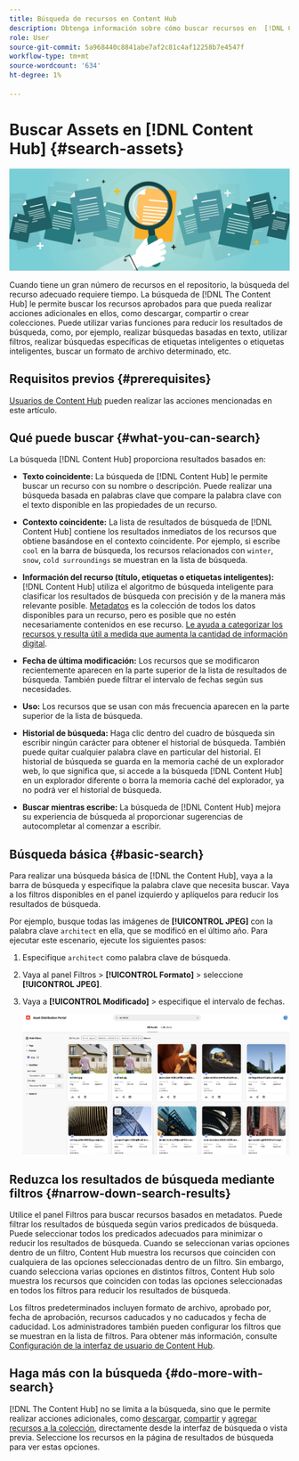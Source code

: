 ```yaml
---
title: Búsqueda de recursos en Content Hub
description: Obtenga información sobre cómo buscar recursos en  [!DNL Content Hub]
role: User
source-git-commit: 5a968440c8841abe7af2c81c4af12258b7e4547f
workflow-type: tm+mt
source-wordcount: '634'
ht-degree: 1%

---
```



# Buscar Assets en [!DNL Content Hub] {#search-assets}

![Compartir recursos con la imagen del titular](assets/search.png)

Cuando tiene un gran número de recursos en el repositorio, la búsqueda del recurso adecuado requiere tiempo. La búsqueda de [!DNL The Content Hub] le permite buscar los recursos aprobados para que pueda realizar acciones adicionales en ellos, como descargar, compartir o crear colecciones. Puede utilizar varias funciones para reducir los resultados de búsqueda, como, por ejemplo, realizar búsquedas basadas en texto, utilizar filtros, realizar búsquedas específicas de etiquetas inteligentes o etiquetas inteligentes, buscar un formato de archivo determinado, etc.

## Requisitos previos {#prerequisites}

[Usuarios de Content Hub](deploy-content-hub.md#onboard-content-hub-users) pueden realizar las acciones mencionadas en este artículo.

## Qué puede buscar  {#what-you-can-search}

La búsqueda [!DNL Content Hub] proporciona resultados basados en:

* **Texto coincidente:** La búsqueda de [!DNL Content Hub] le permite buscar un recurso con su nombre o descripción. Puede realizar una búsqueda basada en palabras clave que compare la palabra clave con el texto disponible en las propiedades de un recurso.

* **Contexto coincidente:** La lista de resultados de búsqueda de [!DNL Content Hub] contiene los resultados inmediatos de los recursos que obtiene basándose en el contexto coincidente. Por ejemplo, si escribe `cool` en la barra de búsqueda, los recursos relacionados con `winter`, `snow`, `cold surroundings` se muestran en la lista de búsqueda.

* **Información del recurso (título, etiquetas o etiquetas inteligentes):** [!DNL Content Hub] utiliza el algoritmo de búsqueda inteligente para clasificar los resultados de búsqueda con precisión y de la manera más relevante posible. [Metadatos](#asset-properties.md) es la colección de todos los datos disponibles para un recurso, pero es posible que no estén necesariamente contenidos en ese recurso. [Le ayuda a categorizar los recursos y resulta útil a medida que aumenta la cantidad de información digital](/help/assets/configure-content-hub-ui-options.md##configure-metadata-search-content-hub).

* **Fecha de última modificación:** Los recursos que se modificaron recientemente aparecen en la parte superior de la lista de resultados de búsqueda. También puede filtrar el intervalo de fechas según sus necesidades.

* **Uso:** Los recursos que se usan con más frecuencia aparecen en la parte superior de la lista de búsqueda.

* **Historial de búsqueda:** Haga clic dentro del cuadro de búsqueda sin escribir ningún carácter para obtener el historial de búsqueda. También puede quitar cualquier palabra clave en particular del historial. El historial de búsqueda se guarda en la memoria caché de un explorador web, lo que significa que, si accede a la búsqueda [!DNL Content Hub] en un explorador diferente o borra la memoria caché del explorador, ya no podrá ver el historial de búsqueda.

* **Buscar mientras escribe:** La búsqueda de [!DNL Content Hub] mejora su experiencia de búsqueda al proporcionar sugerencias de autocompletar al comenzar a escribir.

## Búsqueda básica {#basic-search}

Para realizar una búsqueda básica de [!DNL the Content Hub], vaya a la barra de búsqueda y especifique la palabra clave que necesita buscar. Vaya a los filtros disponibles en el panel izquierdo y aplíquelos para reducir los resultados de búsqueda.

Por ejemplo, busque todas las imágenes de **[!UICONTROL JPEG]** con la palabra clave `architect` en ella, que se modificó en el último año. Para ejecutar este escenario, ejecute los siguientes pasos:

1. Especifique `architect` como palabra clave de búsqueda.

1. Vaya al panel Filtros > **[!UICONTROL Formato]** > seleccione **[!UICONTROL JPEG]**.

1. Vaya a **[!UICONTROL Modificado]** > especifique el intervalo de fechas.

   ![Búsqueda básica](assets/basic-search.png)

## Reduzca los resultados de búsqueda mediante filtros {#narrow-down-search-results}

Utilice el panel Filtros para buscar recursos basados en metadatos. Puede filtrar los resultados de búsqueda según varios predicados de búsqueda. Puede seleccionar todos los predicados adecuados para minimizar o reducir los resultados de búsqueda. Cuando se seleccionan varias opciones dentro de un filtro, Content Hub muestra los recursos que coinciden con cualquiera de las opciones seleccionadas dentro de un filtro. Sin embargo, cuando selecciona varias opciones en distintos filtros, Content Hub solo muestra los recursos que coinciden con todas las opciones seleccionadas en todos los filtros para reducir los resultados de búsqueda.

Los filtros predeterminados incluyen formato de archivo, aprobado por, fecha de aprobación, recursos caducados y no caducados y fecha de caducidad. Los administradores también pueden configurar los filtros que se muestran en la lista de filtros. Para obtener más información, consulte [Configuración de la interfaz de usuario de Content Hub](configure-content-hub-ui-options.md#configure-filters-content-hub).

<!--

<table>
    <tbody>
     <tr>
      <th><strong>Search Predicate</strong></th>
      <th><strong>Description</strong></th>
      <th><strong>Properties</strong></th>
     </tr>
     <tr>
      <td> Campaigns </td>
      <td> Allows you to search using planned activity performed to take any particular action. For example, advertisement campaign run on Ferrari to know the understand the interests of people using number of clicks people perform.</td>
      <td>NA</td>
     </tr>
     <tr>
      <td> Channels </td>
      <td> Helps you to understand the path from where the asset is coming from. For example, web, social media, books, catalog, etc.</td>
      <td>NA</td>
     </tr>
     <tr>
      <td> Region </td>
      <td> Helps you to understand the location where the asset is created. For example, Japan, EMEA, Worldwide, etc.</td>
      <td>NA</td>
     </tr>
     <tr>
      <td> Keywords </td>
      <td> Keyword helps you search using terms or the words that you enter based on the topic. For example, images, low-resolution, etc.</td>
      <td>NA</td>
     </tr>
     <tr>
      <td> Timeframe </td>
      <td> Helps you search assets using timeline. For example, search by year 2024, Q3 2023, etc.</td>
      <td>NA</td>
     </tr>
     <tr>
      <td>File format</td>
      <td>Composition of an asset. The supported assets include image, document, video, printable media, and so on.</td>
      <td>
        <ul>
            <li>[!UICONTROL JPEG]</li> 
            <li>[!UICONTROL Quicktime]</li> 
            <li>[!UICONTROL PNG]</li> 
            <li>[!UICONTROL WebP]</li> 
            <li>[!UICONTROL MP4]</li> 
            <li>[!UICONTROL Plain]</li> 
            <li>[!UICONTROL PDF]</li>
            <li>[!UICONTROL SVG + XML]</li>
        </ul>
      </td>
     </tr>
     <tr>
      <td>Tags</td>
      <td>Tags help you categorize assets that can be browsed and searched more efficiently based on hierarchical taxonomies.</td>
      <td>
        <ul>
            <li>Field label</li>
            <li>Property name</li>
            <li>Path</li>
            <li>Description</li>
        </ul>
      </td>
     </tr>
     <!--<tr>
      <td>Subject</td>
      <td>Classification of assets based on their theme. For example, colorful, hiking, outdoors.</td>
      <td>NA</td>
     </tr>
          <tr>
      <td>Last modified</td>
      <td>Search assets based on their last modification. Specify the date range using the Start date and End date fields.</td>
      <td>
        <ul>
            <li>Range text (From)</li> 
            <li>Range text (To) </li>
        </ul>
      </td>
     </tr>    
     <!--<tr>
      <td>Asset ID</td>
      <td>Unique number that identifies the asset.</td>
      <td>NA</td>
     </tr>
     <tr>
      <td> Colors </td>
      <td> Helps you search assets using colors that are automatically identified in an asset using Adobe's Sensei AI capabilities.</td>
      <td>NA</td>
     </tr>  
    </tbody>
   </table>

-->

## Haga más con la búsqueda {#do-more-with-search}

[!DNL The Content Hub] no se limita a la búsqueda, sino que le permite realizar acciones adicionales, como [descargar](download-assets-content-hub.md), [compartir](share-assets-content-hub.md) y [agregar recursos a la colección](collections-content-hub.md), directamente desde la interfaz de búsqueda o vista previa. Seleccione los recursos en la página de resultados de búsqueda para ver estas opciones.
